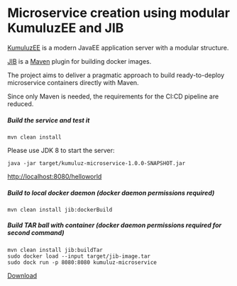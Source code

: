 
# Microservice creation using modular KumuluzEE and JIB

[KumuluzEE](https://ee.kumuluz.com/) is a modern JavaEE application server with a modular structure.

[JIB](https://github.com/GoogleContainerTools/jib) is a [Maven](https://maven.apache.org/) plugin for building docker images.

The project aims to deliver a pragmatic approach to build ready-to-deploy microservice containers directly with Maven.

Since only Maven is needed, the requirements for the CI:CD pipeline are reduced.


##### Build the service and test it

```shell
mvn clean install
```

Please use JDK 8 to start the server:

```shell
java -jar target/kumuluz-microservice-1.0.0-SNAPSHOT.jar
```
[http://localhost:8080/helloworld](http://localhost:8080/helloworld)

##### Build to local docker daemon (docker daemon permissions required)

```shell
mvn clean install jib:dockerBuild
```

##### Build TAR ball with container (docker daemon permissions required for second command)

```shell
mvn clean install jib:buildTar
sudo docker load --input target/jib-image.tar
sudo dock run -p 8080:8080 kumuluz-microservice
```

[Download](target)
